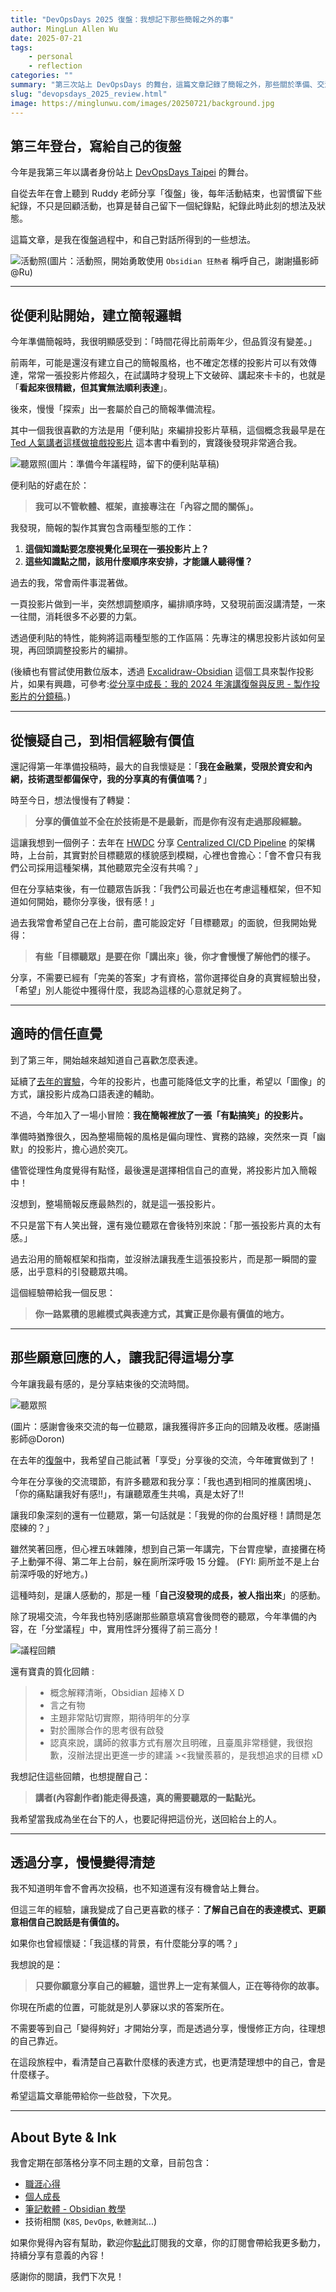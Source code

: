 ```yaml
---
title: "DevOpsDays 2025 復盤：我想記下那些簡報之外的事"
author: MingLun Allen Wu
date: 2025-07-21
tags: 
    - personal
    - reflection
categories: ""
summary: "第三次站上 DevOpsDays 的舞台，這篇文章記錄了簡報之外，那些關於準備、交流與自我理解的片段。"
slug: "devopsdays_2025_review.html"
image: https://minglunwu.com/images/20250721/background.jpg
---
```


## 第三年登台，寫給自己的復盤

今年是我第三年以講者身份站上 [DevOpsDays Taipei](https://devopsdays.tw/2025/) 的舞台。

自從去年在會上聽到 Ruddy 老師分享「復盤」後，每年活動結束，也習慣留下些紀錄，不只是回顧活動，也算是替自己留下一個紀錄點，紀錄此時此刻的想法及狀態。

這篇文章，是我在復盤過程中，和自己對話所得到的一些想法。

![活動照](https://minglunwu.com/images/20250721/20250721_1.jpg)(圖片：活動照，開始勇敢使用 `Obsidian 狂熱者` 稱呼自己，謝謝攝影師@Ru)

---

## 從便利貼開始，建立簡報邏輯

今年準備簡報時，我很明顯感受到：「時間花得比前兩年少，但品質沒有變差。」

前兩年，可能是還沒有建立自己的簡報風格，也不確定怎樣的投影片可以有效傳達，常常一張投影片修超久，在試講時才發現上下文破碎、講起來卡卡的，也就是「**看起來很精緻，但其實無法順利表達**」。

後來，慢慢「探索」出一套屬於自己的簡報準備流程。

其中一個我很喜歡的方法是用「便利貼」來編排投影片草稿，這個概念我最早是在 [Ted 人氣講者這樣做搶戲投影片](https://www.eslite.com/product/1001124182585921) 這本書中看到的，實踐後發現非常適合我。

![聽眾照](https://minglunwu.com/images/20250721/20250721_2.jpg)(圖片：準備今年議程時，留下的便利貼草稿)

便利貼的好處在於：

> **我可以不管軟體、框架，直接專注在「內容之間的關係」。**

我發現，簡報的製作其實包含兩種型態的工作：

1. **這個知識點要怎麼視覺化呈現在一張投影片上？**
2. **這些知識點之間，該用什麼順序來安排，才能讓人聽得懂？**

過去的我，常會兩件事混著做。

一頁投影片做到一半，突然想調整順序，編排順序時，又發現前面沒講清楚，一來一往間，消耗很多不必要的力氣。

透過便利貼的特性，能夠將這兩種型態的工作區隔：先專注的構思投影片該如何呈現，再回頭調整投影片的編排。

(後續也有嘗試使用數位版本，透過 [Excalidraw-Obsidian](https://github.com/zsviczian/obsidian-excalidraw-plugin) 這個工具來製作投影片，如果有興趣，可參考:[從分享中成長：我的 2024 年演講復盤與反思 - 製作投影片的分鏡稿](https://minglunwu.com/notes/2024/presentation_review.html/#%E8%A3%BD%E4%BD%9C%E6%8A%95%E5%BD%B1%E7%89%87%E7%9A%84%E5%88%86%E9%8F%A1%E7%A8%BF)。)

---

## 從懷疑自己，到相信經驗有價值

還記得第一年準備投稿時，最大的自我懷疑是：「**我在金融業，受限於資安和內網，技術選型都偏保守，我的分享真的有價值嗎？**」

時至今日，想法慢慢有了轉變：

> **分享的價值並不全在於技術是不是最新，而是你有沒有走過那段經驗。**

這讓我想到一個例子：去年在 [HWDC](https://hwdc.ithome.com.tw/2024) 分享 [Centralized CI/CD Pipeline](https://hwdc.ithome.com.tw/2024/session-page/3212) 的架構時，上台前，其實對於目標聽眾的樣貌感到模糊，心裡也會擔心：「會不會只有我們公司採用這種架構，其他聽眾完全沒有共鳴？」

但在分享結束後，有一位聽眾告訴我：「我們公司最近也在考慮這種框架，但不知道如何開始，聽你分享後，很有感！」

過去我常會希望自己在上台前，盡可能設定好「目標聽眾」的面貌，但我開始覺得：

> **有些「目標聽眾」是要在你「講出來」後，你才會慢慢了解他們的樣子。**

分享，不需要已經有「完美的答案」才有資格，當你選擇從自身的真實經驗出發，「希望」別人能從中獲得什麼，我認為這樣的心意就足夠了。

---

## 適時的信任直覺

到了第三年，開始越來越知道自己喜歡怎麼表達。

延續了[去年的實驗](https://minglunwu.com/notes/2024/presentation_review.html/#%E6%8A%95%E5%BD%B1%E7%89%87%E7%9A%84%E5%91%88%E7%8F%BE%E6%96%B9%E5%BC%8F)，今年的投影片，也盡可能降低文字的比重，希望以「圖像」的方式，讓投影片成為口語表達的輔助。

不過，今年加入了一場小冒險：**我在簡報裡放了一張「有點搞笑」的投影片。**

準備時猶豫很久，因為整場簡報的風格是偏向理性、實務的路線，突然來一頁「幽默」的投影片，擔心過於突兀。

儘管從理性角度覺得有點怪，最後還是選擇相信自己的直覺，將投影片加入簡報中！

沒想到，整場簡報反應最熱烈的，就是這一張投影片。

不只是當下有人笑出聲，還有幾位聽眾在會後特別來說：「那一張投影片真的太有感。」

過去沿用的簡報框架和指南，並沒辦法讓我產生這張投影片，而是那一瞬間的靈感，出乎意料的引發聽眾共鳴。

這個經驗帶給我一個反思：

> **你一路累積的思維模式與表達方式，其實正是你最有價值的地方。**

---

## 那些願意回應的人，讓我記得這場分享

今年讓我最有感的，是分享結束後的交流時間。

![聽眾照](https://minglunwu.com/images/20250721/20250721_3.jpg)

(圖片：感謝會後來交流的每一位聽眾，讓我獲得許多正向的回饋及收穫。感謝攝影師@Doron)

在去年的[復盤](https://minglunwu.com/notes/2024/presentation_review.html/#%E5%A0%B1%E5%91%8A%E5%BE%8C%E7%9A%84%E5%9B%9E%E9%A1%A7)中，我希望自己能試著「享受」分享後的交流，今年確實做到了！

今年在分享後的交流環節，有許多聽眾和我分享：「我也遇到相同的推廣困境」、「你的痛點讓我好有感!!」，有讓聽眾產生共鳴，真是太好了!!

讓我印象深刻的還有一位聽眾，第一句話就是：「我覺的你的台風好穩！請問是怎麼練的？」

雖然笑著回應，但心裡五味雜陳，想到自己第一年講完，下台胃痙攣，直接攤在椅子上動彈不得、第二年上台前，躲在廁所深呼吸 15 分鐘。 (FYI: 廁所並不是上台前深呼吸的好地方。)

這種時刻，是讓人感動的，那是一種「**自己沒發現的成長，被人指出來**」的感動。

除了現場交流，今年我也特別感謝那些願意填寫會後問卷的聽眾，今年準備的內容，在「分堂議程」中，實用性評分獲得了前三高分！

![議程回饋](https://minglunwu.com/images/20250721/20250721_4.jpg)

還有寶貴的質化回饋 :

> + 概念解釋清晰，Obsidian 超棒ＸＤ
> + 言之有物
> + 主題非常貼切實際，期待明年的分享
> + 對於團隊合作的思考很有啟發
> + 認真來說，講師的敘事方式有層次且明確，且臺風非常穩健，我很抱歉，沒辦法提出更進一步的建議 ><我蠻羨慕的，是我想追求的目標 xD

我想記住這些回饋，也想提醒自己：

> **講者(內容創作者)能走得長遠，真的需要聽眾的一點點光。**

我希望當我成為坐在台下的人，也要記得把這份光，送回給台上的人。

---

## 透過分享，慢慢變得清楚

我不知道明年會不會再次投稿，也不知道還有沒有機會站上舞台。

但這三年的經驗，讓我變成了自己更喜歡的樣子：**了解自己自在的表達模式、更願意相信自己說話是有價值的。**

如果你也曾經懷疑：「我這樣的背景，有什麼能分享的嗎？」

我想說的是：

> **只要你願意分享自己的經驗，這世界上一定有某個人，正在等待你的故事。**

你現在所處的位置，可能就是別人夢寐以求的答案所在。

不需要等到自己「變得夠好」才開始分享，而是透過分享，慢慢修正方向，往理想的自己靠近。

在這段旅程中，看清楚自己喜歡什麼樣的表達方式，也更清楚理想中的自己，會是什麼樣子。

希望這篇文章能帶給你一些啟發，下次見。

---

## About Byte & Ink

我會定期在部落格分享不同主題的文章，目前包含：

- [職涯心得](https://minglunwu.com/tags/career/)
- [個人成長](https://minglunwu.com/categories/weekly-reflection/)
- [筆記軟體 - Obsidian 教學](http://minglunwu.com/categories/obsidian/)
- 技術相關 (`K8S`, `DevOps`, `軟體測試`...)

如果你覺得內容有幫助，歡迎你[點此](https://minglunwu.substack.com/subscribe)訂閱我的文章，你的訂閱會帶給我更多動力，持續分享有意義的內容！

感謝你的閱讀，我們下次見！
